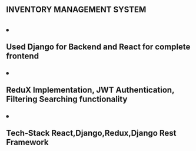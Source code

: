 <h2>INVENTORY MANAGEMENT SYSTEM<h2>

<li><p>Used Django for Backend and React for complete frontend</p>
<li><p>ReduX Implementation, JWT Authentication, Filtering Searching functionality</p>
<li><p>Tech‑Stack React,Django,Redux,Django Rest Framework</p>
